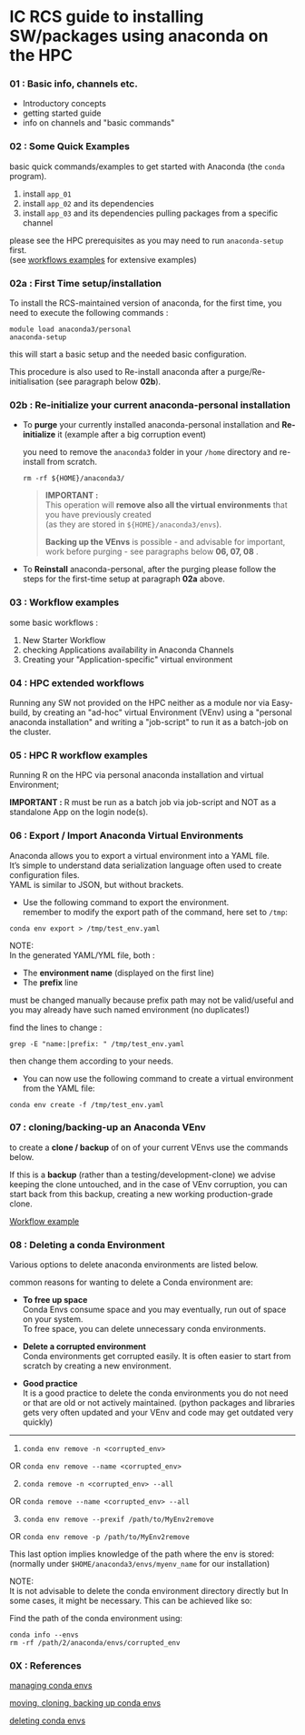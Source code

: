
# IC RCS guide to installing SW/packages using anaconda on the HPC


### 01 : Basic info, channels etc.

- Introductory concepts  
- getting started guide  
- info on channels and "basic commands"

### 02 : Some Quick Examples

basic quick commands/examples to get started with Anaconda (the `conda` program).  

1. install `app_01`
2. install `app_02` and its dependencies
3. install `app_03` and its dependencies pulling packages from a specific channel

please see the HPC prerequisites as you may need to run `anaconda-setup` first.  
(see [workflows examples](/RCS_Apps_guides/Anaconda/03_workflow_examples.md) for extensive examples)

### 02a : First Time setup/installation

To install the RCS-maintained version of anaconda, for the first time, you need to execute the following commands :   

```
module load anaconda3/personal  
anaconda-setup  
```

this will start a basic setup and the needed basic configuration.

This procedure is also used to Re-install anaconda after a purge/Re-initialisation (see paragraph below **02b**).

### 02b : Re-initialize your current anaconda-personal installation

- To **purge** your currently installed anaconda-personal installation and **Re-initialize** it (example after a big corruption event)

  you need to remove the `anaconda3` folder in your `/home` directory and re-install from scratch.

  `rm -rf ${HOME}/anaconda3/`

  > **IMPORTANT :**  
  > This operation will **remove also all the virtual environments** that you have previously created  
  > (as they are stored in `${HOME}/anaconda3/envs`).
  >
  > **Backing up the VEnvs** is possible - and advisable for important, work before purging - see paragraphs below **06, 07, 08** .  


- To **Reinstall** anaconda-personal, after the purging please follow the steps for the first-time setup at paragraph **02a** above.

### 03 : Workflow examples

some basic workflows :

1. New Starter Workflow
2. checking Applications availability in Anaconda Channels
3. Creating your "Application-specific" virtual environment

### 04 : HPC extended workflows

Running any SW not provided on the HPC neither as a module nor via Easy-build, by creating an "ad-hoc" virtual Environment (VEnv) using a "personal anaconda installation" and writing a "job-script" to run it as a batch-job on the cluster.

### 05 : HPC R workflow examples

Running R on the HPC via personal anaconda installation and virtual Environment;  

**IMPORTANT :**
R must be run as a batch job via job-script and NOT as a standalone App on the login node(s).

### 06 : Export / Import Anaconda Virtual Environments

Anaconda allows you to export a virtual environment into a YAML file.  
It’s simple to understand data serialization language often used to create configuration files.  
YAML is similar to JSON, but without brackets.  

- Use the following command to export the environment.  
remember to modify the export path of the command, here set to `/tmp`:  


`conda env export > /tmp/test_env.yaml`

NOTE:  
In the generated YAML/YML file, both :
- The **environment name** (displayed on the first line)
- The **prefix** line

must be changed manually because prefix path may not be valid/useful and you may already have such named environment (no duplicates!)

find the lines to change :  

`grep -E "name:|prefix: " /tmp/test_env.yaml`

then change them according to your needs.

- You can now use the following command to create a virtual environment from the YAML file:  

`conda env create -f /tmp/test_env.yaml`



### 07 : cloning/backing-up an Anaconda VEnv

to create a **clone / backup** of on of your current VEnvs use the commands below.  

If this is a **backup** (rather than a testing/development-clone) we advise keeping the clone untouched, and in the case of VEnv corruption, you can start back from this backup, creating a new working production-grade clone.

[Workflow example](/RCS_Apps_guides/Anaconda/07_VEnv-cloning_WKFL.md)  


### 08 : Deleting a conda Environment

Various options to delete anaconda environments are listed below.

common reasons for wanting to delete a Conda environment are:

-  **To free up space**  
  Conda Envs consume space and you may eventually, run out of space on your system.  
  To free space, you can delete unnecessary conda environments.

-  **Delete a corrupted environment**  
  Conda environments get corrupted easily. It is often easier to start from scratch by creating a new environment.

- **Good practice**  
  It is a good practice to delete the conda environments you do not need or that are old or not actively maintained. (python packages and libraries gets very often updated and your VEnv and code may get outdated very quickly)

---

1. `conda env remove -n <corrupted_env>`  

  OR   `conda env remove --name <corrupted_env>`  


2. `conda remove -n <corrupted_env> --all`  

  OR  `conda remove --name <corrupted_env> --all`  

3. `conda env remove --prexif /path/to/MyEnv2remove`  

  OR  `conda env remove -p /path/to/MyEnv2remove`  

  This last option implies knowledge of the path where the env is stored: (normally under `$HOME/anaconda3/envs/myenv_name` for our installation)


NOTE:  
It is not advisable to delete the conda environment directory directly but In some cases, it might be necessary.
This can be achieved like so:  

Find the path of the conda environment using:

  ```
  conda info --envs
  rm -rf /path/2/anaconda/envs/corrupted_env
  ```



### 0X : References

[managing conda envs](https://docs.conda.io/projects/conda/en/latest/user-guide/tasks/manage-environments.html)  

[moving, cloning, backing up conda envs](https://www.anaconda.com/blog/moving-conda-environments)  

[deleting conda envs](https://iq.opengenus.org/delete-conda-environment/)  


